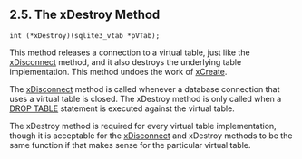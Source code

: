 ## 2\.5\. The xDestroy Method



```
int (*xDestroy)(sqlite3_vtab *pVTab);

```

This method releases a connection to a virtual table, just like 
the [xDisconnect](vtab.html#xdisconnect) method, and it also destroys the underlying 
table implementation. This method undoes the work of [xCreate](vtab.html#xcreate).



The [xDisconnect](vtab.html#xdisconnect) method is called whenever a database connection
that uses a virtual table is closed. The xDestroy method is only 
called when a [DROP TABLE](lang_droptable.html) statement is executed against the virtual table.



The xDestroy method is required for every virtual table implementation,
though it is acceptable for the [xDisconnect](vtab.html#xdisconnect) and xDestroy methods to be
the same function if that makes sense for the particular virtual table.




